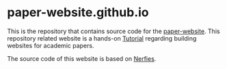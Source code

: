 # paper-website.github.io
This is the repository that contains source code for the [paper-website](https://paper-website.github.io/). This repository related website is a hands-on [Tutorial](https://github.com/TUM-AVS/paper-website-project) regarding building websites for academic papers. 

The source code of this website is based on [Nerfies](https://nerfies.github.io).